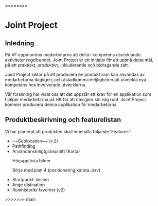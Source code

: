 
========
<h1>Joint Project</h1>
<h2>Inledning</h2>

<p>På AF uppmuntras medarbetarna att delta i kompetens utvecklande aktiviteter regelbundet. Joint Project är ett initiativ för att uppnå detta mål, på ett praktiskt, produktivt, inkluderande och bidragande sätt.</p>

<p>Joint Project siktar på att producera en produkt som kan användas av medarbetarna dagligen, och åstadkomma möjligheten att utveckla nya kompetens hos involverade utvecklarna.</p>

<p>Vår forskning har visat oss att det uppstår ett krav för en applikation som hjälper medarbetarna på HK för att navigera sin väg runt. Joint Project kommer producera denna applikation för medarbetarna. </p>

<h2>Produktbeskrivning och featurelistan</h2>

<p>Vi har planerat att produkten skall innehålla följande ’Features’: </p>
<ul>
    <li>~~Geolocation~~ (v.2)</li>
    <li>Pathfinding</li>
    <li>Användarvänligtgränssnitt  (Karta)</li>
        <p>Högupplösta bilder</p>
        <p> Börja med plan 4 (positionering,karata..osv)</p>
    <li>Startpunkt: hissen</li>
    <li>Ange distination </li>
    <li>Rumhistorik/ favoriter (v2)</li>
</ul>
>>>>>>> main
